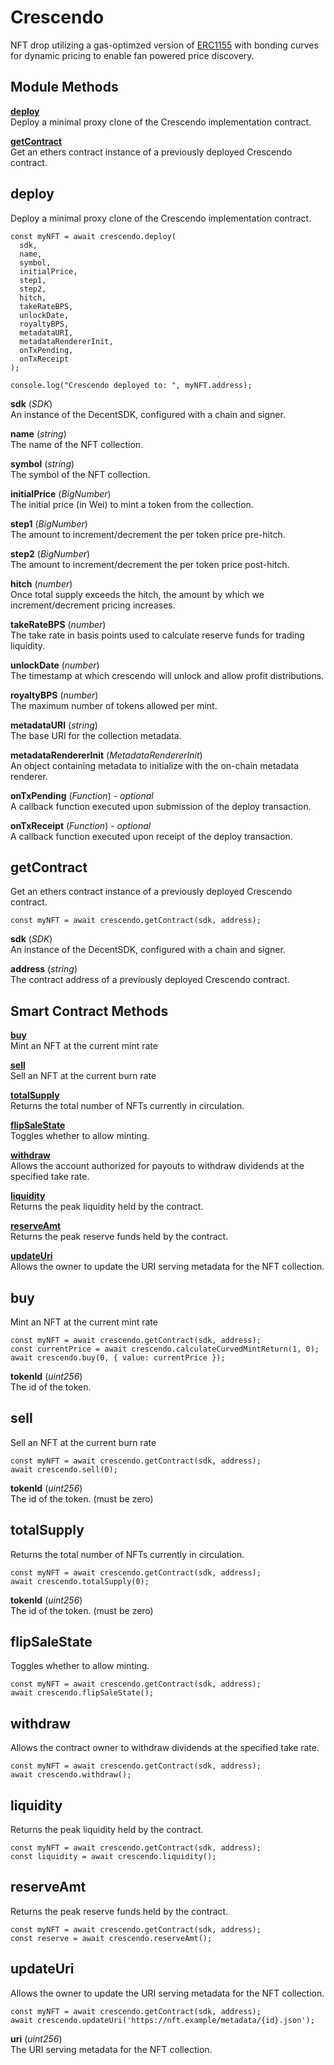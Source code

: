 # Crescendo

NFT drop utilizing a gas-optimzed version of [ERC1155](https://github.com/transmissions11/solmate) with bonding curves for dynamic pricing to enable fan powered price discovery.

## Module Methods

[**deploy**](#deploy)  
Deploy a minimal proxy clone of the Crescendo implementation contract.

[**getContract**](#getcontract)  
Get an ethers contract instance of a previously deployed Crescendo contract.

## deploy

Deploy a minimal proxy clone of the Crescendo implementation contract.

```
const myNFT = await crescendo.deploy(
  sdk,
  name,
  symbol,
  initialPrice,
  step1,
  step2,
  hitch,
  takeRateBPS,
  unlockDate,
  royaltyBPS,
  metadataURI,
  metadataRendererInit,
  onTxPending,
  onTxReceipt
);

console.log("Crescendo deployed to: ", myNFT.address);
```

**sdk** (*SDK*)  
An instance of the DecentSDK, configured with a chain and signer.

**name** (*string*)  
The name of the NFT collection.

**symbol** (*string*)  
The symbol of the NFT collection.

**initialPrice** (*BigNumber*)  
The initial price (in Wei) to mint a token from the collection.

**step1** (*BigNumber*)  
The amount to increment/decrement the per token price pre-hitch.

**step2** (*BigNumber*)  
The amount to increment/decrement the per token price post-hitch.

**hitch** (*number*)  
Once total supply exceeds the hitch, the amount by which we increment/decrement pricing increases.

**takeRateBPS** (*number*)  
The take rate in basis points used to calculate reserve funds for trading liquidity.

**unlockDate** (*number*)  
The timestamp at which crescendo will unlock and allow profit distributions.

**royaltyBPS** (*number*)  
The maximum number of tokens allowed per mint.

**metadataURI** (*string*)  
The base URI for the collection metadata.

**metadataRendererInit** (*MetadataRendererInit*)  
An object containing metadata to initialize with the on-chain metadata renderer.

**onTxPending** (*Function*) - *optional*  
A callback function executed upon submission of the deploy transaction.

**onTxReceipt** (*Function*) - *optional*  
A callback function executed upon receipt of the deploy transaction.

## getContract

Get an ethers contract instance of a previously deployed Crescendo contract.

```
const myNFT = await crescendo.getContract(sdk, address);
```

**sdk** (*SDK*)  
An instance of the DecentSDK, configured with a chain and signer.

**address** (*string*)  
The contract address of a previously deployed Crescendo contract.

## Smart Contract Methods

[**buy**](#buy)  
Mint an NFT at the current mint rate

[**sell**](#sell)  
Sell an NFT at the current burn rate

[**totalSupply**](#sell)  
Returns the total number of NFTs currently in circulation.

[**flipSaleState**](#flipsalestate)  
Toggles whether to allow minting.

[**withdraw**](#withdraw)  
Allows the account authorized for payouts to withdraw dividends at the specified take rate.

[**liquidity**](#liquidity)  
Returns the peak liquidity held by the contract.

[**reserveAmt**](#reserveamt)  
Returns the peak reserve funds held by the contract.

[**updateUri**](#updateuri)  
Allows the owner to update the URI serving metadata for the NFT collection.

## buy  

Mint an NFT at the current mint rate

```
const myNFT = await crescendo.getContract(sdk, address);
const currentPrice = await crescendo.calculateCurvedMintReturn(1, 0);
await crescendo.buy(0, { value: currentPrice });
```

**tokenId** (*uint256*)  
The id of the token.

## sell  

Sell an NFT at the current burn rate

```
const myNFT = await crescendo.getContract(sdk, address);
await crescendo.sell(0);
```

**tokenId** (*uint256*)  
The id of the token. (must be zero)  


## totalSupply  

Returns the total number of NFTs currently in circulation.

```
const myNFT = await crescendo.getContract(sdk, address);
await crescendo.totalSupply(0);
```

**tokenId** (*uint256*)  
The id of the token. (must be zero)  

## flipSaleState  

Toggles whether to allow minting.

```
const myNFT = await crescendo.getContract(sdk, address);
await crescendo.flipSaleState();
```

## withdraw  

Allows the contract owner to withdraw dividends at the specified take rate.

```
const myNFT = await crescendo.getContract(sdk, address);
await crescendo.withdraw();
```

## liquidity  

Returns the peak liquidity held by the contract.

```
const myNFT = await crescendo.getContract(sdk, address);
const liquidity = await crescendo.liquidity();
```

## reserveAmt  

Returns the peak reserve funds held by the contract.

```
const myNFT = await crescendo.getContract(sdk, address);
const reserve = await crescendo.reserveAmt();
```

## updateUri  

Allows the owner to update the URI serving metadata for the NFT collection.

```
const myNFT = await crescendo.getContract(sdk, address);
await crescendo.updateUri('https://nft.example/metadata/{id}.json');
```

**uri** (*uint256*)  
The URI serving metadata for the NFT collection.
